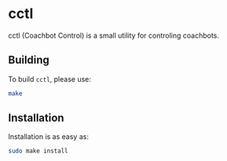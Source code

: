 # cctl

cctl (Coachbot Control) is a small utility for controling coachbots.

## Building

To build `cctl`, please use:
```bash
make
```

## Installation

Installation is as easy as:
```bash
sudo make install
```
